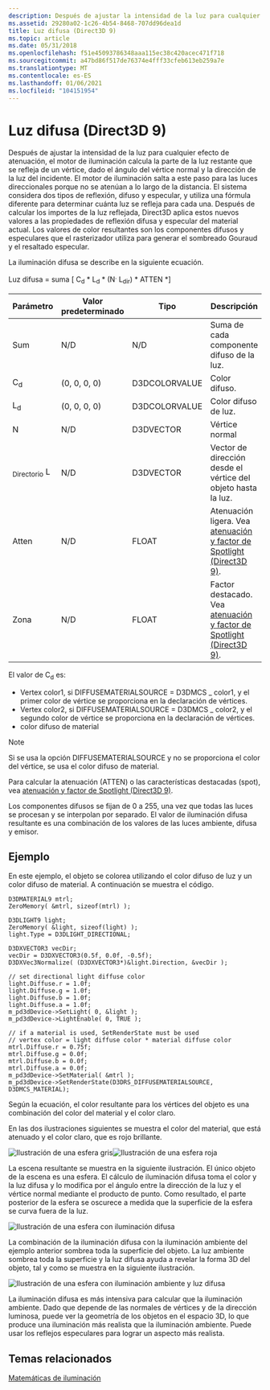 ```yaml
---
description: Después de ajustar la intensidad de la luz para cualquier efecto de atenuación, el motor de iluminación calcula la parte de la luz restante que se refleja de un vértice, dado el ángulo del vértice normal y la dirección de la luz del incidente.
ms.assetid: 29280a02-1c26-4b54-8468-707dd96dea1d
title: Luz difusa (Direct3D 9)
ms.topic: article
ms.date: 05/31/2018
ms.openlocfilehash: f51e45093786348aaa115ec38c420acec471f718
ms.sourcegitcommit: a47bd86f517de76374e4fff33cfeb613eb259a7e
ms.translationtype: MT
ms.contentlocale: es-ES
ms.lasthandoff: 01/06/2021
ms.locfileid: "104151954"
---
```

# <a name="diffuse-lighting-direct3d-9"></a>Luz difusa (Direct3D 9)

Después de ajustar la intensidad de la luz para cualquier efecto de atenuación, el motor de iluminación calcula la parte de la luz restante que se refleja de un vértice, dado el ángulo del vértice normal y la dirección de la luz del incidente. El motor de iluminación salta a este paso para las luces direccionales porque no se atenúan a lo largo de la distancia. El sistema considera dos tipos de reflexión, difuso y especular, y utiliza una fórmula diferente para determinar cuánta luz se refleja para cada una. Después de calcular los importes de la luz reflejada, Direct3D aplica estos nuevos valores a las propiedades de reflexión difusa y especular del material actual. Los valores de color resultantes son los componentes difusos y especulares que el rasterizador utiliza para generar el sombreado Gouraud y el resaltado especular.

La iluminación difusa se describe en la siguiente ecuación.

Luz difusa = suma \[ C<sub>d</sub> \* L<sub>d</sub> \* (N<sup>.</sup> L<sub>dir</sub>) \* ATTEN \*\]



| Parámetro       | Valor predeterminado | Tipo          | Descripción                                                                                                   |
|-----------------|---------------|---------------|---------------------------------------------------------------------------------------------------------------|
| Sum             | N/D           | N/D           | Suma de cada componente difuso de la luz.                                                                  |
| C<sub>d</sub>   | (0, 0, 0, 0)     | D3DCOLORVALUE | Color difuso.                                                                                                |
| L<sub>d</sub>   | (0, 0, 0, 0)     | D3DCOLORVALUE | Color difuso de luz.                                                                                          |
| N               | N/D           | D3DVECTOR     | Vértice normal                                                                                                 |
| <sub>Directorio</sub> L | N/D           | D3DVECTOR     | Vector de dirección desde el vértice del objeto hasta la luz.                                                             |
| Atten           | N/D           | FLOAT         | Atenuación ligera. Vea [atenuación y factor de Spotlight (Direct3D 9)](attenuation-and-spotlight-factor.md). |
| Zona            | N/D           | FLOAT         | Factor destacado. Vea [atenuación y factor de Spotlight (Direct3D 9)](attenuation-and-spotlight-factor.md).  |



 

El valor de C<sub>d</sub> es:

-   Vertex color1, si DIFFUSEMATERIALSOURCE = D3DMCS \_ color1, y el primer color de vértice se proporciona en la declaración de vértices.
-   Vertex color2, si DIFFUSEMATERIALSOURCE = D3DMCS \_ color2, y el segundo color de vértice se proporciona en la declaración de vértices.
-   color difuso de material

> [!Note]  
> Si se usa la opción DIFFUSEMATERIALSOURCE y no se proporciona el color del vértice, se usa el color difuso de material.

 

Para calcular la atenuación (ATTEN) o las características destacadas (spot), vea [atenuación y factor de Spotlight (Direct3D 9)](attenuation-and-spotlight-factor.md).

Los componentes difusos se fijan de 0 a 255, una vez que todas las luces se procesan y se interpolan por separado. El valor de iluminación difusa resultante es una combinación de los valores de las luces ambiente, difusa y emisor.

## <a name="example"></a>Ejemplo

En este ejemplo, el objeto se colorea utilizando el color difuso de luz y un color difuso de material. A continuación se muestra el código.


```
D3DMATERIAL9 mtrl;
ZeroMemory( &mtrl, sizeof(mtrl) );

D3DLIGHT9 light;
ZeroMemory( &light, sizeof(light) );
light.Type = D3DLIGHT_DIRECTIONAL;

D3DXVECTOR3 vecDir;
vecDir = D3DXVECTOR3(0.5f, 0.0f, -0.5f);
D3DXVec3Normalize( (D3DXVECTOR3*)&light.Direction, &vecDir );

// set directional light diffuse color
light.Diffuse.r = 1.0f;
light.Diffuse.g = 1.0f;
light.Diffuse.b = 1.0f;
light.Diffuse.a = 1.0f;
m_pd3dDevice->SetLight( 0, &light );
m_pd3dDevice->LightEnable( 0, TRUE );

// if a material is used, SetRenderState must be used
// vertex color = light diffuse color * material diffuse color
mtrl.Diffuse.r = 0.75f;
mtrl.Diffuse.g = 0.0f;
mtrl.Diffuse.b = 0.0f;
mtrl.Diffuse.a = 0.0f;
m_pd3dDevice->SetMaterial( &mtrl );
m_pd3dDevice->SetRenderState(D3DRS_DIFFUSEMATERIALSOURCE, D3DMCS_MATERIAL);
```



Según la ecuación, el color resultante para los vértices del objeto es una combinación del color del material y el color claro.

En las dos ilustraciones siguientes se muestra el color del material, que está atenuado y el color claro, que es rojo brillante.

![Ilustración de una esfera gris](images/amb1.jpg)![Ilustración de una esfera roja](images/lightred.jpg)

La escena resultante se muestra en la siguiente ilustración. El único objeto de la escena es una esfera. El cálculo de iluminación difusa toma el color y la luz difusa y lo modifica por el ángulo entre la dirección de la luz y el vértice normal mediante el producto de punto. Como resultado, el parte posterior de la esfera se oscurece a medida que la superficie de la esfera se curva fuera de la luz.

![Ilustración de una esfera con iluminación difusa](images/lightd.jpg)

La combinación de la iluminación difusa con la iluminación ambiente del ejemplo anterior sombrea toda la superficie del objeto. La luz ambiente sombrea toda la superficie y la luz difusa ayuda a revelar la forma 3D del objeto, tal y como se muestra en la siguiente ilustración.

![Ilustración de una esfera con iluminación ambiente y luz difusa](images/lightad.jpg)

La iluminación difusa es más intensiva para calcular que la iluminación ambiente. Dado que depende de las normales de vértices y de la dirección luminosa, puede ver la geometría de los objetos en el espacio 3D, lo que produce una iluminación más realista que la iluminación ambiente. Puede usar los reflejos especulares para lograr un aspecto más realista.

## <a name="related-topics"></a>Temas relacionados

<dl> <dt>

[Matemáticas de iluminación](mathematics-of-lighting.md)
</dt> </dl>

 

 



